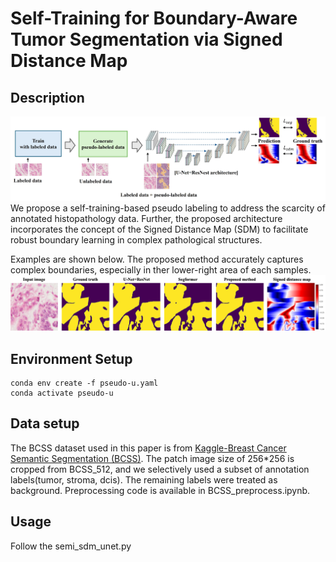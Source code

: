 # Self-Training for Boundary-Aware Tumor Segmentation via Signed Distance Map

## Description
<img src="./imgs/overall_pipeline.jpg" alt="Overall pipeline"></img><br/>
We propose a self-training-based pseudo labeling to address the scarcity of annotated histopathology data. Further, the proposed architecture incorporates the concept of the Signed Distance Map (SDM) to facilitate robust boundary learning in complex pathological structures. 

Examples are shown below. The proposed method accurately captures complex boundaries, especially in ther lower-right area of each samples.
<img src="./imgs/breast_comparative.jpg" alt="visualization"></img><br/>
## Environment Setup

    conda env create -f pseudo-u.yaml
    conda activate pseudo-u


## Data setup
The BCSS dataset used in this paper is from [Kaggle-Breast Cancer Semantic Segmentation (BCSS)](https://www.kaggle.com/datasets/whats2000/breast-cancer-semantic-segmentation-bcss?resource=download-directory&select=gtruth_codes_512.tsv).
The patch image size of 256*256 is cropped from BCSS_512, and we selectively used a subset of annotation labels(tumor, stroma, dcis). The remaining labels were treated as background.
Preprocessing code is available in BCSS_preprocess.ipynb.

## Usage
Follow the semi_sdm_unet.py
